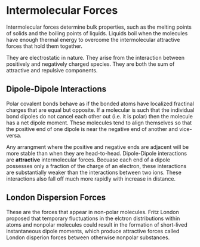 # Intermolecular Forces

Intermolecular forces determine bulk properties, such as the melting points of solids and the boiling points of liquids. Liquids boil when the molecules have enough thermal energy to overcome the intermolecular attractive forces that hold them together.

They are electrostatic in nature. They arise from the interaction between positively and negatively charged species. They are both the sum of attractive and repulsive components.


## Dipole-Dipole Interactions

Polar covalent bonds behave as if the bonded atoms have localized fractinal charges that are equal but opposite. If a molecular is such that the individual bond dipoles do not cancel each other out (i.e. it is polar) then the molecule has a net dipole moment. These molecules tend to align themselves so that the positive end of one dipole is near the negative end of another and vice-versa.

Any arrangment where the positive and negative ends are adjacent will be more stable than when they are head-to-head. Dipole-Dipole interactions are **attractive** intermolecular forces. Becuase each end of a dipole possesses only a fraction of the charge of an electron, these interactions are substantially weaker than the interactions between two ions. These interactions also fall off much more rapidly with increase in distance.


## London Dispersion Forces

These are the forces that appear in non-polar molecules. Fritz London proposed that temporary fluctuations in the elctron distributions within atoms and nonpolar molecules could result in the formation of short-lived instantaneous dipole moments, which produce attractive forces called London disperion forces between otherwise nonpolar substances.
